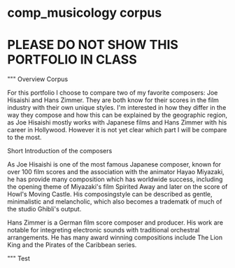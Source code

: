 # comp_musicology corpus 
# PLEASE DO NOT SHOW THIS PORTFOLIO IN CLASS
""" 
Overview Corpus 

For this portfolio I choose to compare two of my favorite composers: Joe Hisaishi and Hans Zimmer. They are both know for their scores in the film industry with their own unique styles. I'm interested in how they differ in the way they compose and how this can be explained by the geographic region, as Joe Hisaishi mostly works with Japanese films and Hans Zimmer with his career in Hollywood. However it is not yet clear which part I will be compare to the most. 
  
Short Introduction of the composers

As Joe Hisaishi is one of the most famous Japanese composer, known for over 100 film scores and the association with the animator Hayao Miyazaki, he has provide many composition which has worldwide success, including the opening theme of Miyazaki's film Spirited Away and later on the score of Howl's Moving Castle. His composingstyle can be described as gentle, minimalistic and melancholic, which also becomes a tradematk of much of the studio Ghibli's output. 

Hans Zimmer is a German film score composer and producer. His work are notable for integreting electronic sounds with traditional orchestral arrangements. He has many award winning compositions include The Lion King and the Pirates of the Caribbean series. 



""" 
Test